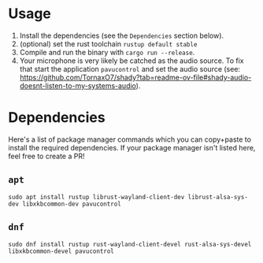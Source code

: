 # Usage

1. Install the dependencies (see the `Dependencies` section below).
2. (optional) set the rust toolchain `rustup default stable`
3. Compile and run the binary with `cargo run --release`.
4. Your microphone is very likely be catched as the audio source.
   To fix that start the application `pavucontrol` and set the audio source (see: https://github.com/TornaxO7/shady?tab=readme-ov-file#shady-audio-doesnt-listen-to-my-systems-audio).

# Dependencies

Here's a list of package manager commands which you can copy+paste to install the required dependencies.
If your package manager isn't listed here, feel free to create a PR!

## `apt`

```
sudo apt install rustup librust-wayland-client-dev librust-alsa-sys-dev libxkbcommon-dev pavucontrol
```

## `dnf`

```
sudo dnf install rustup rust-wayland-client-devel rust-alsa-sys-devel libxkbcommon-devel pavucontrol
```

